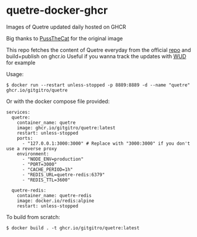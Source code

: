 # quetre-docker-ghcr
Images of Quetre updated daily hosted on GHCR

Big thanks to <a href="https://github.com/PussTheCat-org/docker-quetre-quay">PussTheCat</a> for the original image

This repo fetches the content of Quetre everyday from the official <a href="https://github.com/zyachel/quetre">repo</a> and build+publish on ghcr.io 
Useful if you wanna track the updates with <a href="https://getwud.github.io/wud/#/">WUD</a> for example

Usage:
```shell
$ docker run --restart unless-stopped -p 8889:8889 -d --name "quetre" ghcr.io/gitgitro/quetre
```

Or with the docker compose file provided:
```shell
services:
  quetre:
    container_name: quetre
    image: ghcr.io/gitgitro/quetre:latest
    restart: unless-stopped
    ports:
      - "127.0.0.1:3000:3000" # Replace with "3000:3000" if you don't use a reverse proxy
    environment:
      - "NODE_ENV=production"
      - "PORT=3000"
      - "CACHE_PERIOD=1h"
      - "REDIS_URL=quetre-redis:6379"
      - "REDIS_TTL=3600"

  quetre-redis:
    container_name: quetre-redis
    image: docker.io/redis:alpine
    restart: unless-stopped
```

To build from scratch:
```shell
$ docker build . -t ghcr.io/gitgitro/quetre:latest
```
